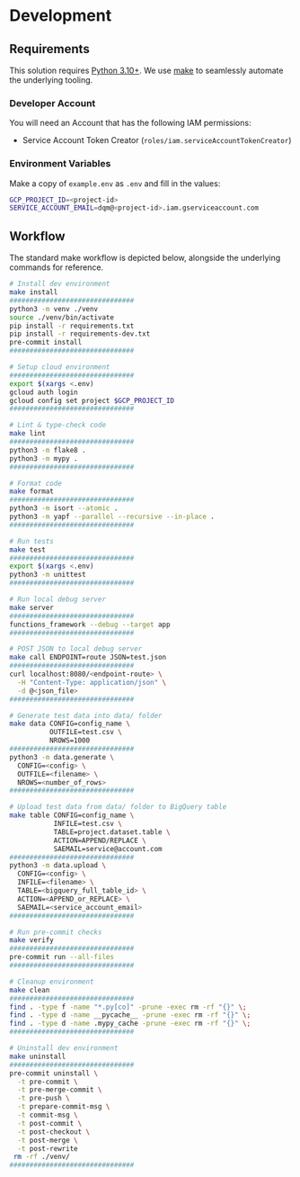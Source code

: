 # Development

## Requirements

This solution requires [Python 3.10+](https://www.python.org/downloads/). We use
[make](https://www.gnu.org/software/make/) to seamlessly automate the underlying tooling.

### Developer Account

You will need an Account that has the following IAM permissions:

* Service Account Token Creator (`roles/iam.serviceAccountTokenCreator`)

### Environment Variables

Make a copy of `example.env` as `.env` and fill in the values:

```bash
GCP_PROJECT_ID=<project-id>
SERVICE_ACCOUNT_EMAIL=dqm@<project-id>.iam.gserviceaccount.com
```

## Workflow

The standard make workflow is depicted below, alongside
the underlying commands for reference.

```bash
# Install dev environment
make install
###############################
python3 -m venv ./venv
source ./venv/bin/activate
pip install -r requirements.txt
pip install -r requirements-dev.txt
pre-commit install
###############################

# Setup cloud environment
###############################
export $(xargs <.env)
gcloud auth login
gcloud config set project $GCP_PROJECT_ID
###############################

# Lint & type-check code
make lint
###############################
python3 -m flake8 .
python3 -m mypy .
###############################

# Format code
make format
###############################
python3 -m isort --atomic .
python3 -m yapf --parallel --recursive --in-place .
###############################

# Run tests
make test
###############################
export $(xargs <.env)
python3 -m unittest
###############################

# Run local debug server
make server
###############################
functions_framework --debug --target app
###############################

# POST JSON to local debug server
make call ENDPOINT=route JSON=test.json
###############################
curl localhost:8080/<endpoint-route> \
  -H "Content-Type: application/json" \
  -d @<json_file>
###############################

# Generate test data into data/ folder
make data CONFIG=config_name \
          OUTFILE=test.csv \
          NROWS=1000
###############################
python3 -m data.generate \
  CONFIG=<config> \
  OUTFILE=<filename> \
  NROWS=<number_of_rows>
###############################

# Upload test data from data/ folder to BigQuery table
make table CONFIG=config_name \
           INFILE=test.csv \
           TABLE=project.dataset.table \
           ACTION=APPEND/REPLACE \
           SAEMAIL=service@account.com
###############################
python3 -m data.upload \
  CONFIG=<config> \
  INFILE=<filename> \
  TABLE=<bigquery_full_table_id> \
  ACTION=<APPEND_or_REPLACE> \
  SAEMAIL=<service_account_email>
###############################

# Run pre-commit checks
make verify
###############################
pre-commit run --all-files
###############################

# Cleanup environment
make clean
###############################
find . -type f -name "*.py[co]" -prune -exec rm -rf "{}" \;
find . -type d -name __pycache__ -prune -exec rm -rf "{}" \;
find . -type d -name .mypy_cache -prune -exec rm -rf "{}" \;
###############################

# Uninstall dev environment
make uninstall
###############################
pre-commit uninstall \
  -t pre-commit \
  -t pre-merge-commit \
  -t pre-push \
  -t prepare-commit-msg \
  -t commit-msg \
  -t post-commit \
  -t post-checkout \
  -t post-merge \
  -t post-rewrite
 rm -rf ./venv/
###############################
```
